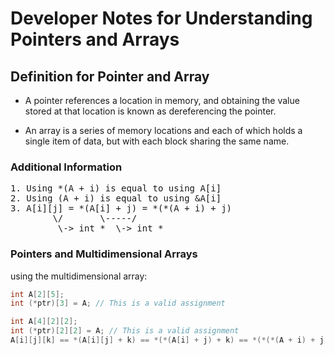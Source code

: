 # Developer Notes for Understanding Pointers and Arrays

## Definition for Pointer and Array

* A pointer references a location in memory, and obtaining the value stored at that location is known as 
dereferencing the pointer.

* An array is a series of memory locations and each of which holds a single item of data, 
but with each block sharing the same name.

### Additional Information
<pre>
1. Using *(A + i) is equal to using A[i]
2. Using (A + i) is equal to using &A[i]
3. A[i][j] = *(A[i] + j) = *(*(A + i) + j)
		\/	     \-----/	
		 \-> int *	\-> int *
</pre>

### Pointers and Multidimensional Arrays
using the multidimensional array:
``` c
int A[2][5];
int (*ptr)[3] = A; // This is a valid assignment
```

``` c
int A[4][2][2];
int (*ptr)[2][2] = A; // This is a valid assignment
A[i][j][k] == *(A[i][j] + k) == *(*(A[i] + j) + k) == *(*(*(A + i) + j) + k)
```
